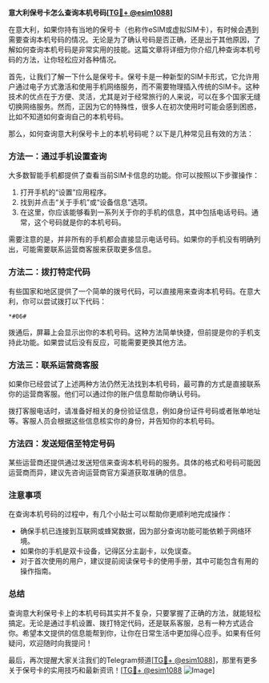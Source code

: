 **意大利保号卡怎么查询本机号码[[TG💪+ @esim1088](https://t.me/s/esim1088)]**

在意大利，如果你持有当地的保号卡（也称作eSIM或虚拟SIM卡），有时候会遇到需要查询本机号码的情况。无论是为了确认号码是否正确，还是出于其他原因，了解如何查询本机号码是非常实用的技能。这篇文章将详细为你介绍几种查询本机号码的方法，让你轻松应对各种情况。

首先，让我们了解一下什么是保号卡。保号卡是一种新型的SIM卡形式，它允许用户通过电子方式激活和使用手机网络服务，而不需要物理插入传统的SIM卡。这种技术的优点在于方便、灵活，尤其是对于经常旅行的人来说，可以在多个国家无缝切换网络服务。然而，正因为它的特殊性，很多人在初次使用时可能会感到困惑，比如不知道如何查询自己的本机号码。

那么，如何查询意大利保号卡上的本机号码呢？以下是几种常见且有效的方法：

### 方法一：通过手机设置查询

大多数智能手机都提供了查看当前SIM卡信息的功能。你可以按照以下步骤操作：

1. 打开手机的“设置”应用程序。
2. 找到并点击“关于手机”或“设备信息”选项。
3. 在这里，你应该能够看到一系列关于你的手机的信息，其中包括电话号码。通常，这个号码就是你的本机号码。

需要注意的是，并非所有的手机都会直接显示电话号码。如果你的手机没有明确列出，可能需要联系运营商客服来获取更多信息。

### 方法二：拨打特定代码

有些国家和地区提供了一个简单的拨号代码，可以直接用来查询本机号码。在意大利，你可以尝试拨打以下代码：

```
*#06#
```

拨通后，屏幕上会显示出你的本机号码。这种方法简单快捷，但前提是你的手机支持此功能。如果尝试后没有反应，可能需要更换其他方法。

### 方法三：联系运营商客服

如果你已经尝试了上述两种方法仍然无法找到本机号码，最可靠的方式是直接联系你的运营商客服。他们可以通过你的账户信息帮助你确认号码。

拨打客服电话时，请准备好相关的身份验证信息，例如身份证件号码或者账单地址等。客服人员会根据这些信息核实你的身份，并告知你的本机号码。

### 方法四：发送短信至特定号码

某些运营商还提供通过发送短信来查询本机号码的服务。具体的格式和号码可能因运营商而异，建议先咨询运营商官方渠道获取准确的信息。

### 注意事项

在查询本机号码的过程中，有几个小贴士可以帮助你更顺利地完成操作：

- 确保手机已连接到互联网或蜂窝数据，因为部分查询功能可能依赖于网络环境。
- 如果你的手机是双卡设备，记得区分主副卡，以免误查。
- 对于首次使用的用户，建议提前阅读保号卡的使用手册，其中可能包含有用的操作指南。

### 总结

查询意大利保号卡上的本机号码其实并不复杂，只要掌握了正确的方法，就能轻松搞定。无论是通过手机设置、拨打特定代码，还是联系客服，总有一种方式适合你。希望本文提供的信息能帮到你，让你在日常生活中更加得心应手。如果有任何疑问，欢迎随时向我提问！

最后，再次提醒大家关注我们的Telegram频道[[TG💪+ @esim1088](https://t.me/s/esim1088)]，那里有更多关于保号卡的实用技巧和最新资讯！[[TG💪+ @esim1088](https://t.me/s/esim1088) ![Image](https://i.postimg.cc/4NQfJmqS/Snipaste-2025-05-13-00-14-12.png)]